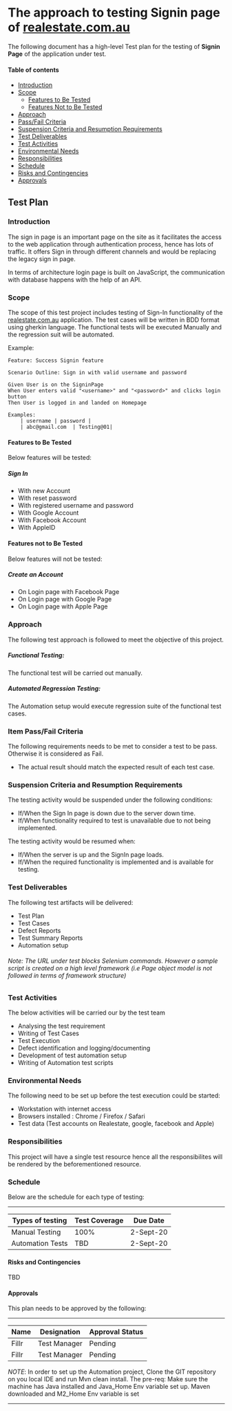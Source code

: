 # The approach to testing Signin page of [realestate.com.au](#https://accounts.realestate.com.au/login?client_id=2fb06dqab95hci46dgldph0382&redirect_uri=https://www.realestate.com.au/auth&response_type=code&state=dnJ-VBXGZc8PT0G0K6YJ5GGd2ko5YwK_P74rHqA5pM5cF02KMbRioXpTvlihPawryN0bJeoESTCCbXvSv-3d4bsT-F3OcO-Nj-rc5V8uxwD6_SLYAZogIWR5AgJK4sJ-bmoSdV-VMyZx5MBfCOaYqri_Syrpj4Lc4LbMOba6Hy5xqOEZ)

The following document has a high-level Test plan for the testing of **Signin Page** of the application under test.



#### Table of contents
* [Introduction](#Introduction)
* [Scope](#Scope)
    * [Features to Be Tested](#Features-to-Be-Tested)
    * [Features Not to Be Tested](#Features-Not-to-Be-Tested)
* [Approach](Approach)
* [Pass/Fail Criteria](#Pass/Fail-Criteria)
* [Suspension Criteria and Resumption Requirements](#Suspension-Criteria-and-Resumption-Requirements)
* [Test Deliverables](#Test-Deliverables)
* [Test Activities](#Test-Activities)
* [Environmental Needs](#Environmental-Needs)
* [Responsibilities](#Responsibilities)
* [Schedule](#Schedule)
* [Risks and Contingencies](#Risks-and-Contingencies)
* [Approvals](#Approvals)

## Test Plan

### Introduction

The sign in page is an important page on the site as it facilitates the access to the web application through authentication process, hence has lots of traffic. It offers Sign in through different channels and would be replacing the legacy sign in page.

In terms of architecture login page is built on JavaScript, the communication with database happens with the help of an API.


### Scope

The scope of this test project includes testing of Sign-In functionality of the [realestate.com.au](#https://accounts.realestate.com.au/login?client_id=2fb06dqab95hci46dgldph0382&redirect_uri=https://www.realestate.com.au/auth&response_type=code&state=dnJ-VBXGZc8PT0G0K6YJ5GGd2ko5YwK_P74rHqA5pM5cF02KMbRioXpTvlihPawryN0bJeoESTCCbXvSv-3d4bsT-F3OcO-Nj-rc5V8uxwD6_SLYAZogIWR5AgJK4sJ-bmoSdV-VMyZx5MBfCOaYqri_Syrpj4Lc4LbMOba6Hy5xqOEZ) application. The test cases will be written in BDD format using gherkin language. 
The functional tests will be executed Manually and the regression suit will be automated.  

Example: 

```Gherkin
Feature: Success Signin feature

Scenario Outline: Sign in with valid username and password

Given User is on the SigninPage
When User enters valid "<username>" and "<password>" and clicks login button
Then User is logged in and landed on Homepage

Examples:
	| username | password |
	| abc@gmail.com  | Testing@01|

```

#### Features to Be Tested
Below features will be tested:
##### Sign In 
- With new Account
- With reset password
- With registered username and password
- With Google Account
- With Facebook Account
- With AppleID

#### Features not to Be Tested
Below features will not be tested:
##### Create an Account
- On Login page with Facebook Page
- On Login page with Google Page
- On Login page with Apple Page 

### Approach
The following test approach is followed to meet the objective of this project.
##### Functional Testing:
The functional test will be carried out manually.
##### Automated Regression Testing: 
The Automation setup would execute regression suite of the functional test cases.

### Item Pass/Fail Criteria
The following requirements needs to be met to consider a test to be pass. Otherwise it is considered as Fail.
- The actual result should match the expected result of each test case.
  

### Suspension Criteria and Resumption Requirements
The testing activity would be suspended under the following conditions:
- If/When the Sign In page is down due to the server down time.
- If/When functionality required to test is unavailable due to not being implemented. 

The testing activity would be resumed when:
- If/When the server is up and the SignIn page loads.
- If/When the required functionality is implemented and is available for testing.
  

### Test Deliverables
The following test artifacts will be delivered:
- Test Plan
- Test Cases
- Defect Reports
- Test Summary Reports
- Automation setup

###### Note: The URL under test blocks Selenium commands. However a sample script is created on a high level framework (i.e Page object model is not followed in terms of framework structure)

### Test Activities
The below activities will be carried our by the test team
- Analysing the test requirement
- Writing of Test Cases
- Test Execution
- Defect identification and logging/documenting
- Development of test automation setup
- Writing of Automation test scripts

### Environmental Needs
The following need to be set up before the test execution could be started:
- Workstation with internet access
- Browsers installed : Chrome / Firefox / Safari
- Test data (Test accounts on Realestate, google, facebook and Apple)

### Responsibilities
This project will have a single test resource hence all the responsibilites will be rendered by the beforementioned resource.  

### Schedule
Below are the schedule for each type of testing:



________________________________________

Types of testing | Test Coverage | Due Date
------------ | ------------- | -------------
Manual Testing  | 100% | 2-Sept-20 
Automation Tests  | TBD | 2-Sept-20


#### Risks and Contingencies
TBD

#### Approvals
This plan needs to be approved by the following:

________________________________________

Name | Designation | Approval Status
------------ | ------------- | -------------
Fillr  | Test Manager | Pending 
Fillr  | Test Manager | Pending 



*NOTE*: In order to set up the Automation project, Clone the GIT repository on you local IDE and run Mvn clean install. 
The pre-req: Make sure the machine has Java installed and Java_Home Env variable set up. Maven downloaded and M2_Home Env variable is set


________________________________________

